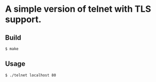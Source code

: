 # A simple version of telnet with TLS support.

## Build

```
$ make
```

## Usage

```
$ ./telnet localhost 80
```